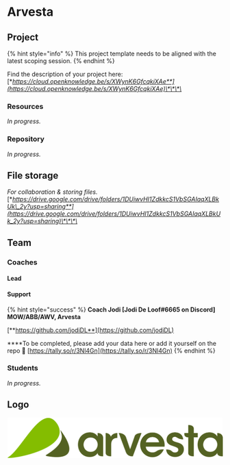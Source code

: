 # Arvesta

## Project

{% hint style="info" %}
This project template needs to be aligned with the latest scoping session.
{% endhint %}

Find the description of your project here: [**https://cloud.openknowledge.be/s/XWynK6GfcqkiXAe**](https://cloud.openknowledge.be/s/XWynK6GfcqkiXAe)\*\*\*\*

### Resources

_In progress._

### Repository

_In progress._

## File storage

_For collaboration & storing files._  
[**https://drive.google.com/drive/folders/1DUiwvHI1ZdkkcS1VbSGAIaqXLBkUk\_2y?usp=sharing**](https://drive.google.com/drive/folders/1DUiwvHI1ZdkkcS1VbSGAIaqXLBkUk_2y?usp=sharing)\*\*\*\*

## Team

### Coaches

#### Lead

#### Support

{% hint style="success" %}
**Coach Jodi \[Jodi De Loof\#6665 on Discord\]  
MOW/ABB/AWV, Arvesta**  
  
[**https://github.com/jodiDL**](https://github.com/jodiDL)  
  
****To be completed, please add your data here or add it yourself on the repo 🙏 [https://tally.so/r/3Nl4Gn](https://tally.so/r/3Nl4Gn)
{% endhint %}

### Students

_In progress._

## Logo

![](../.gitbook/assets/arvesta-logo.svg)

